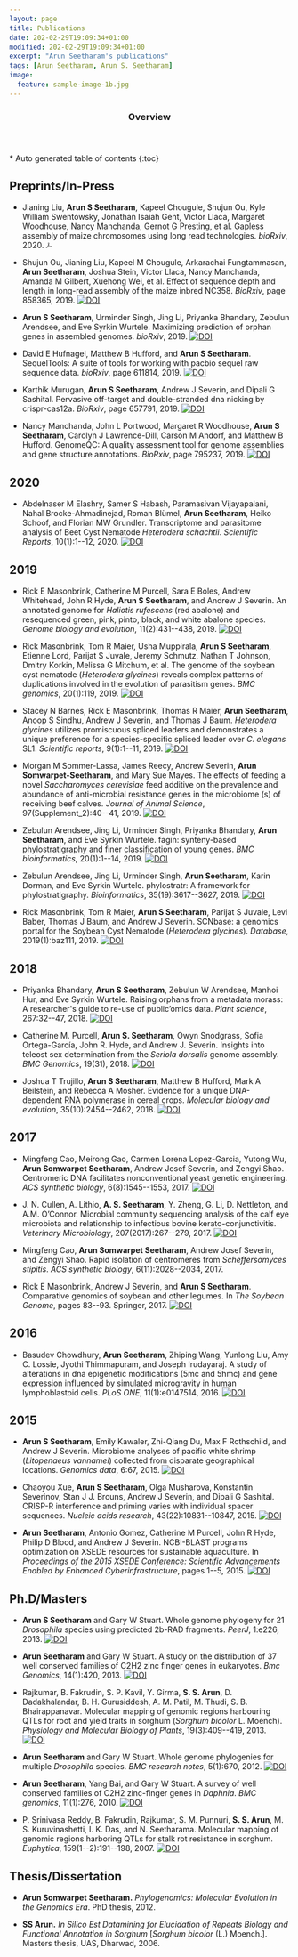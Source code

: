 ```yaml
---
layout: page
title: Publications
date: 202-02-29T19:09:34+01:00
modified: 202-02-29T19:09:34+01:00
excerpt: "Arun Seetharam's publications"
tags: [Arun Seetharam, Arun S. Seetharam]
image:
  feature: sample-image-1b.jpg
---
```


<span id='badgeCont419579' style='width:126px'>
<script src='http://labs.researcherid.com/mashlets?el=badgeCont419579&mashlet=badge&showTitle=false&className=a&rid=B-8899-2015'>
</script>
</span>
<section id="table-of-contents" class="toc">
  <header>
    <h3>Overview</h3>
  </header>
<div id="drawer" markdown="1">
*  Auto generated table of contents
{:toc}
</div>
</section><!-- /#table-of-contents -->

## Preprints/In-Press

- Jianing Liu, **Arun S Seetharam**, Kapeel Chougule, Shujun Ou, Kyle William Swentowsky, Jonathan Isaiah Gent, Victor Llaca, Margaret Woodhouse, Nancy Manchanda, Gernot G Presting, et al. Gapless assembly of maize chromosomes using long read technologies. _bioRxiv_, 2020. <img src="/images/icons/adobeacrobatreader.svg" alt="drawing" width="10"/>


- Shujun Ou, Jianing Liu, Kapeel M Chougule, Arkarachai Fungtammasan, **Arun Seetharam**, Joshua Stein, Victor Llaca, Nancy Manchanda, Amanda M Gilbert, Xuehong Wei, et al. Effect of sequence depth and length in long-read assembly of the maize inbred NC358. _BioRxiv_, page 858365, 2019.  [![DOI](https://zenodo.org/badge/DOI/10.1101/2020.01.14.906230.svg)](https://doi.org/10.1101/2020.01.14.906230)

- **Arun S Seetharam**, Urminder Singh, Jing Li, Priyanka Bhandary, Zebulun Arendsee, and Eve Syrkin Wurtele. Maximizing prediction of orphan genes in assembled genomes. _bioRxiv_, 2019.  [![DOI](https://zenodo.org/badge/DOI/10.1101/2020.01.14.906230.svg)](https://doi.org/10.1101/2020.01.14.906230)

- David E Hufnagel, Matthew B Hufford, and **Arun S Seetharam**. SequelTools: A suite of tools for working with pacbio sequel raw sequence data. _bioRxiv_, page 611814, 2019. [![DOI](https://zenodo.org/badge/DOI/10.1101/2020.01.14.906230.svg)](https://doi.org/10.1101/2020.01.14.906230)

- Karthik Murugan, **Arun S Seetharam**, Andrew J Severin, and Dipali G Sashital. Pervasive off-target and double-stranded dna nicking by crispr-cas12a. _BioRxiv_, page 657791, 2019. [![DOI](https://zenodo.org/badge/DOI/10.1101/2020.01.14.906230.svg)](https://doi.org/10.1101/2020.01.14.906230)

- Nancy Manchanda, John L Portwood, Margaret R Woodhouse, **Arun S Seetharam**, Carolyn J Lawrence-Dill, Carson M Andorf, and Matthew B Hufford. GenomeQC: A quality assessment tool for genome assemblies and gene structure annotations. _BioRxiv_, page 795237, 2019. [![DOI](https://zenodo.org/badge/DOI/10.1101/2020.01.14.906230.svg)](https://doi.org/10.1101/2020.01.14.906230)


## 2020

- Abdelnaser M Elashry, Samer S Habash, Paramasivan Vijayapalani, Nahal Brocke-Ahmadinejad, Roman Blümel, **Arun Seetharam**, Heiko Schoof, and Florian MW Grundler. Transcriptome and parasitome analysis of Beet Cyst Nematode _Heterodera schachtii_. _Scientific Reports_, 10(1):1--12, 2020. [![DOI](https://zenodo.org/badge/DOI/10.1101/2020.01.14.906230.svg)](https://doi.org/10.1101/2020.01.14.906230)


## 2019

- Rick E Masonbrink, Catherine M Purcell, Sara E Boles, Andrew Whitehead, John R Hyde, **Arun S Seetharam**, and Andrew J Severin. An annotated genome for _Haliotis rufescens_ (red abalone) and resequenced green, pink, pinto, black, and white abalone species. _Genome biology and evolution_, 11(2):431--438, 2019. [![DOI](https://zenodo.org/badge/DOI/10.1101/2020.01.14.906230.svg)](https://doi.org/10.1101/2020.01.14.906230)

- Rick Masonbrink, Tom R Maier, Usha Muppirala, **Arun S Seetharam**, Etienne Lord, Parijat S Juvale, Jeremy Schmutz, Nathan T Johnson, Dmitry Korkin, Melissa G Mitchum, et al. The genome of the soybean cyst nematode (_Heterodera glycines_) reveals complex patterns of duplications involved in the evolution of parasitism genes. _BMC genomics_, 20(1):119, 2019. [![DOI](https://zenodo.org/badge/DOI/10.1101/2020.01.14.906230.svg)](https://doi.org/10.1101/2020.01.14.906230)

- Stacey N Barnes, Rick E Masonbrink, Thomas R Maier, **Arun Seetharam**, Anoop S Sindhu, Andrew J Severin, and Thomas J Baum. _Heterodera glycines_ utilizes promiscuous spliced leaders and demonstrates a unique preference for a species-specific spliced leader over _C. elegans_ SL1. _Scientific reports_, 9(1):1--11, 2019. [![DOI](https://zenodo.org/badge/DOI/10.1101/2020.01.14.906230.svg)](https://doi.org/10.1101/2020.01.14.906230)

- Morgan M Sommer-Lassa, James Reecy, Andrew Severin, **Arun Somwarpet-Seetharam**, and Mary Sue Mayes. The effects of feeding a novel _Saccharomyces cerevisiae_ feed additive on the prevalence and abundance of anti-microbial resistance genes in the microbiome (s) of receiving beef calves. _Journal of Animal Science_, 97(Supplement\_2):40--41, 2019. [![DOI](https://zenodo.org/badge/DOI/10.1101/2020.01.14.906230.svg)](https://doi.org/10.1101/2020.01.14.906230)

- Zebulun Arendsee, Jing Li, Urminder Singh, Priyanka Bhandary, **Arun Seetharam**, and Eve Syrkin Wurtele. fagin: synteny-based phylostratigraphy and finer classification of young genes. _BMC bioinformatics_, 20(1):1--14, 2019. [![DOI](https://zenodo.org/badge/DOI/10.1101/2020.01.14.906230.svg)](https://doi.org/10.1101/2020.01.14.906230)

- Zebulun Arendsee, Jing Li, Urminder Singh, **Arun Seetharam**, Karin Dorman, and Eve Syrkin Wurtele. phylostratr: A framework for phylostratigraphy. _Bioinformatics_, 35(19):3617--3627, 2019. [![DOI](https://zenodo.org/badge/DOI/10.1101/2020.01.14.906230.svg)](https://doi.org/10.1101/2020.01.14.906230)

- Rick Masonbrink, Tom R Maier, **Arun S Seetharam**, Parijat S Juvale, Levi Baber, Thomas J Baum, and Andrew J Severin. SCNbase: a genomics portal for the Soybean Cyst Nematode (_Heterodera glycines_). _Database_, 2019(1):baz111, 2019. [![DOI](https://zenodo.org/badge/DOI/10.1101/2020.01.14.906230.svg)](https://doi.org/10.1101/2020.01.14.906230)

## 2018

- Priyanka Bhandary, **Arun S Seetharam**, Zebulun W Arendsee, Manhoi Hur, and Eve Syrkin Wurtele. Raising orphans from a metadata morass: A researcher's guide to re-use of public’omics data. _Plant science_, 267:32--47, 2018. [![DOI](https://zenodo.org/badge/DOI/10.1101/2020.01.14.906230.svg)](https://doi.org/10.1101/2020.01.14.906230)

- Catherine M. Purcell, **Arun S. Seetharam**, Owyn Snodgrass, Sofia Ortega-García, John R. Hyde, and Andrew J. Severin. Insights into teleost sex determination from the _Seriola dorsalis_ genome assembly. _BMC Genomics_, 19(31), 2018. [![DOI](https://zenodo.org/badge/DOI/10.1101/2020.01.14.906230.svg)](https://doi.org/10.1101/2020.01.14.906230)

- Joshua T Trujillo, **Arun S Seetharam**, Matthew B Hufford, Mark A Beilstein, and Rebecca A Mosher. Evidence for a unique DNA-dependent RNA polymerase in cereal crops. _Molecular biology and evolution_, 35(10):2454--2462, 2018. [![DOI](https://zenodo.org/badge/DOI/10.1101/2020.01.14.906230.svg)](https://doi.org/10.1101/2020.01.14.906230)

## 2017

- Mingfeng Cao, Meirong Gao, Carmen Lorena Lopez-Garcia, Yutong Wu, **Arun Somwarpet Seetharam**, Andrew Josef Severin, and Zengyi Shao. Centromeric DNA facilitates nonconventional yeast genetic engineering. _ACS synthetic biology_, 6(8):1545--1553, 2017. [![DOI](https://zenodo.org/badge/DOI/10.1101/2020.01.14.906230.svg)](https://doi.org/10.1101/2020.01.14.906230)

- J. N. Cullen, A. Lithio, **A. S. Seetharam**, Y. Zheng, G. Li, D. Nettleton, and A.M. O’Connor. Microbial community sequencing analysis of the calf eye microbiota and relationship to infectious bovine kerato-conjunctivitis. _Veterinary Microbiology_, 207(2017):267--279, 2017. [![DOI](https://zenodo.org/badge/DOI/10.1101/2020.01.14.906230.svg)](https://doi.org/10.1101/2020.01.14.906230)

- Mingfeng Cao, **Arun Somwarpet Seetharam**, Andrew Josef Severin, and Zengyi Shao. Rapid isolation of centromeres from _Scheffersomyces stipitis_. _ACS synthetic biology_, 6(11):2028--2034, 2017.

- Rick E Masonbrink, Andrew J Severin, and **Arun S Seetharam**. Comparative genomics of soybean and other legumes. In _The Soybean Genome_, pages 83--93. Springer, 2017. [![DOI](https://zenodo.org/badge/DOI/10.1101/2020.01.14.906230.svg)](https://doi.org/10.1101/2020.01.14.906230)

## 2016

- Basudev Chowdhury, **Arun Seetharam**, Zhiping Wang, Yunlong Liu, Amy C. Lossie, Jyothi Thimmapuram, and Joseph Irudayaraj. A study of alterations in dna epigenetic modifications (5mc and 5hmc) and gene expression influenced by simulated microgravity in human lymphoblastoid cells. _PLoS ONE_, 11(1):e0147514, 2016. [![DOI](https://zenodo.org/badge/DOI/10.1101/2020.01.14.906230.svg)](https://doi.org/10.1101/2020.01.14.906230)

## 2015

- **Arun S Seetharam**, Emily Kawaler, Zhi-Qiang Du, Max F Rothschild, and Andrew J Severin. Microbiome analyses of pacific white shrimp (_Litopenaeus vannamei_) collected from disparate geographical locations. _Genomics data_, 6:67, 2015. [![DOI](https://zenodo.org/badge/DOI/10.1101/2020.01.14.906230.svg)](https://doi.org/10.1101/2020.01.14.906230)

- Chaoyou Xue, **Arun S Seetharam**, Olga Musharova, Konstantin Severinov, Stan J J. Brouns, Andrew J Severin, and Dipali G Sashital. CRISP-R interference and priming varies with individual spacer sequences. _Nucleic acids research_, 43(22):10831--10847, 2015. [![DOI](https://zenodo.org/badge/DOI/10.1101/2020.01.14.906230.svg)](https://doi.org/10.1101/2020.01.14.906230)

- **Arun Seetharam**, Antonio Gomez, Catherine M Purcell, John R Hyde, Philip D Blood, and Andrew J Severin. NCBI-BLAST programs optimization on XSEDE resources for sustainable aquaculture. In _Proceedings of the 2015 XSEDE Conference: Scientific Advancements Enabled by Enhanced Cyberinfrastructure_, pages 1--5, 2015. [![DOI](https://zenodo.org/badge/DOI/10.1101/2020.01.14.906230.svg)](https://doi.org/10.1101/2020.01.14.906230)

## Ph.D/Masters

- **Arun S Seetharam** and Gary W Stuart. Whole genome phylogeny for 21 _Drosophila_ species using predicted 2b-RAD fragments. _PeerJ_, 1:e226, 2013. [![DOI](https://zenodo.org/badge/DOI/10.1101/2020.01.14.906230.svg)](https://doi.org/10.1101/2020.01.14.906230)

- **Arun Seetharam** and Gary W Stuart. A study on the distribution of 37 well conserved families of C2H2 zinc finger genes in eukaryotes. _Bmc Genomics_, 14(1):420, 2013. [![DOI](https://zenodo.org/badge/DOI/10.1101/2020.01.14.906230.svg)](https://doi.org/10.1101/2020.01.14.906230)

- Rajkumar, B. Fakrudin, S. P. Kavil, Y. Girma, **S. S. Arun**, D. Dadakhalandar, B. H. Gurusiddesh, A. M. Patil, M. Thudi, S. B. Bhairappanavar.  Molecular mapping of genomic regions harbouring QTLs for root and yield traits in sorghum (_Sorghum bicolor_ L. Moench). _Physiology and Molecular Biology of Plants_, 19(3):409--419, 2013. [![DOI](https://zenodo.org/badge/DOI/10.1101/2020.01.14.906230.svg)](https://doi.org/10.1101/2020.01.14.906230)

- **Arun Seetharam** and Gary W Stuart. Whole genome phylogenies for multiple _Drosophila_ species. _BMC research notes_, 5(1):670, 2012. [![DOI](https://zenodo.org/badge/DOI/10.1101/2020.01.14.906230.svg)](https://doi.org/10.1101/2020.01.14.906230)

- **Arun Seetharam**, Yang Bai, and Gary W Stuart. A survey of well conserved families of C2H2 zinc-finger genes in _Daphnia_. _BMC genomics_, 11(1):276, 2010. [![DOI](https://zenodo.org/badge/DOI/10.1101/2020.01.14.906230.svg)](https://doi.org/10.1101/2020.01.14.906230)

- P. Srinivasa Reddy, B. Fakrudin, Rajkumar, S. M. Punnuri, **S. S. Arun**, M. S. Kuruvinashetti, I. K. Das, and N. Seetharama. Molecular mapping of genomic regions harboring QTLs for stalk rot resistance in sorghum. _Euphytica_, 159(1--2):191--198, 2007. [![DOI](https://zenodo.org/badge/DOI/10.1101/2020.01.14.906230.svg)](https://doi.org/10.1101/2020.01.14.906230)


## Thesis/Dissertation

-  **Arun Somwarpet Seetharam.** _Phylogenomics: Molecular Evolution in the Genomics Era_. PhD thesis, 2012.

- **SS Arun.** _In Silico Est Datamining for Elucidation of Repeats Biology and Functional Annotation in Sorghum_ [_Sorghum bicolor_ (L.) Moench.]. Masters thesis, UAS, Dharwad, 2006.
